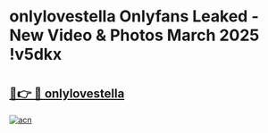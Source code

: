 # onlylovestella Onlyfans Leaked - New Video & Photos March 2025 !v5dkx

# <h2><a href="https://vfn6wb.iuczelnia.edu.pl?title=onlylovestella&ref=v5dkx">🔗👉 🔴 onlylovestella</a></h2>

[![acn](https://github.com/user-attachments/assets/0f9c940e-d8b0-45ae-aac7-cd30a18b3e1c)](https://vfn6wb.iuczelnia.edu.pl?title=onlylovestella&ref=v5dkx)

